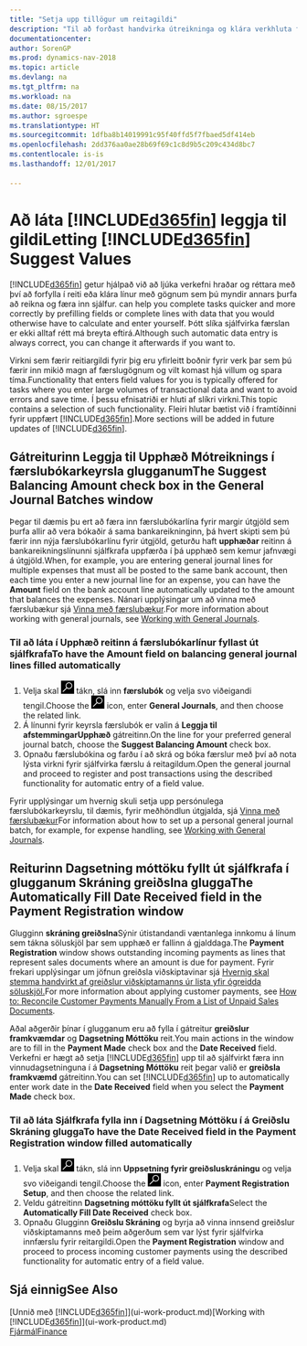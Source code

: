 ```yaml
---
title: "Setja upp tillögur um reitagildi"
description: "Til að forðast handvirka útreikninga og klára verkhluta fljótt og nákvæmlega, geturðu sett upp sjálfvirka gagnafærslu þannig að Dynamics NAV fyllir upp í valda reiti."
documentationcenter: 
author: SorenGP
ms.prod: dynamics-nav-2018
ms.topic: article
ms.devlang: na
ms.tgt_pltfrm: na
ms.workload: na
ms.date: 08/15/2017
ms.author: sgroespe
ms.translationtype: HT
ms.sourcegitcommit: 1dfba8b14019991c95f40ffd5f7fbaed5df414eb
ms.openlocfilehash: 2dd376aa0ae28b69f69c1c8d9b5c209c434d8bc7
ms.contentlocale: is-is
ms.lasthandoff: 12/01/2017

---
```

# <a name="letting-included365finincludesd365finmdmd-suggest-values"></a><span data-ttu-id="990d6-103">Að láta [!INCLUDE[d365fin](includes/d365fin_md.md)] leggja til gildi</span><span class="sxs-lookup"><span data-stu-id="990d6-103">Letting [!INCLUDE[d365fin](includes/d365fin_md.md)] Suggest Values</span></span>
[!INCLUDE[d365fin](includes/d365fin_md.md)]<span data-ttu-id="990d6-104"> getur hjálpað við að ljúka verkefni hraðar og réttara með því að forfylla í reiti eða klára línur með gögnum sem þú myndir annars þurfa að reikna og færa inn sjálfur.</span><span class="sxs-lookup"><span data-stu-id="990d6-104"> can help you complete tasks quicker and more correctly by prefilling fields or complete lines with data that you would otherwise have to calculate and enter yourself.</span></span> <span data-ttu-id="990d6-105">Þótt slíka sjálfvirka færslan er ekki alltaf rétt má breyta eftirá.</span><span class="sxs-lookup"><span data-stu-id="990d6-105">Although such automatic data entry is always correct, you can change it afterwards if you want to.</span></span>

<span data-ttu-id="990d6-106">Virkni sem færir reitiargildi fyrir þig eru yfirleitt boðnir fyrir verk þar sem þú færir inn mikið magn af færslugögnum og vilt komast hjá villum og spara tíma.</span><span class="sxs-lookup"><span data-stu-id="990d6-106">Functionality that enters field values for you is typically offered for tasks where you enter large volumes of transactional data and want to avoid errors and save time.</span></span> <span data-ttu-id="990d6-107">Í þessu efnisatriði er hluti af slíkri virkni.</span><span class="sxs-lookup"><span data-stu-id="990d6-107">This topic contains a selection of such functionality.</span></span> <span data-ttu-id="990d6-108">Fleiri hlutar bætist við í framtíðinni fyrir uppfært [!INCLUDE[d365fin](includes/d365fin_md.md)].</span><span class="sxs-lookup"><span data-stu-id="990d6-108">More sections will be added in future updates of [!INCLUDE[d365fin](includes/d365fin_md.md)].</span></span>

## <a name="the-suggest-balancing-amount-check-box-in-the-general-journal-batches-window"></a><span data-ttu-id="990d6-109">Gátreiturinn **Leggja til Upphæð Mótreiknings** í **færslubókarkeyrsla** glugganum</span><span class="sxs-lookup"><span data-stu-id="990d6-109">The **Suggest Balancing Amount** check box in the **General Journal Batches** window</span></span>
<span data-ttu-id="990d6-110">Þegar til dæmis þu ert að færa inn færslubókarlína fyrir margir útgjöld sem þurfa allir að vera bókaðir á sama bankareikninginn, þá hvert skipti sem þú færir inn nýja færslubókarlínu fyrir útgjöld, geturðu haft **upphæðar** reitinn á bankareikningslínunni sjálfkrafa uppfærða í þá upphæð sem kemur jafnvægi á útgjöld.</span><span class="sxs-lookup"><span data-stu-id="990d6-110">When, for example, you are entering general journal lines for multiple expenses that must all be posted to the same bank account, then each time you enter a new journal line for an expense, you can have the **Amount** field on the bank account line automatically updated to the amount that balances the expenses.</span></span> <span data-ttu-id="990d6-111">Nánari upplýsingar um að vinna með færslubækur sjá [Vinna með færslubækur](ui-work-general-journals.md).</span><span class="sxs-lookup"><span data-stu-id="990d6-111">For more information about working with general journals, see [Working with General Journals](ui-work-general-journals.md).</span></span>

### <a name="to-have-the-amount-field-on-balancing-general-journal-lines-filled-automatically"></a><span data-ttu-id="990d6-112">Til að láta í **Upphæð** reitinn á færslubókarlínur fyllast út sjálfkrafa</span><span class="sxs-lookup"><span data-stu-id="990d6-112">To have the **Amount** field on balancing general journal lines filled automatically</span></span>
1. <span data-ttu-id="990d6-113">Velja skal ![Leit að síðu eða skýrslu](media/ui-search/search_small.png "Leit að síðu eða skýrslu táknið") tákn, slá inn **færslubók** og velja svo viðeigandi tengil.</span><span class="sxs-lookup"><span data-stu-id="990d6-113">Choose the ![Search for Page or Report](media/ui-search/search_small.png "Search for Page or Report icon") icon, enter **General Journals**, and then choose the related link.</span></span>
2. <span data-ttu-id="990d6-114">Á línunni fyrir keyrsla færslubók er valin á **Leggja til afstemmingarUpphæð** gátreitinn.</span><span class="sxs-lookup"><span data-stu-id="990d6-114">On the line for your preferred general journal batch, choose the **Suggest Balancing Amount** check box.</span></span>
3. <span data-ttu-id="990d6-115">Opnaðu færslubókina og farðu í að skrá og bóka færslur með því að nota lýsta virkni fyrir sjálfvirka færslu á reitagildum.</span><span class="sxs-lookup"><span data-stu-id="990d6-115">Open the general journal and proceed to register and post transactions using the described functionality for automatic entry of a field value.</span></span>       

<span data-ttu-id="990d6-116">Fyrir upplýsingar um hvernig skuli setja upp persónulega færslubókarkeyrslu, til dæmis, fyrir meðhöndlun útgjalda, sjá [Vinna með færslubækur](ui-work-general-journals.md)</span><span class="sxs-lookup"><span data-stu-id="990d6-116">For information about how to set up a personal general journal batch, for example, for expense handling, see [Working with General Journals](ui-work-general-journals.md).</span></span>

## <a name="the-automatically-fill-date-received-field-in-the-payment-registration-window"></a><span data-ttu-id="990d6-117">Reiturinn **Dagsetning móttöku fyllt út sjálfkrafa** í glugganum **Skráning greiðslna** glugga</span><span class="sxs-lookup"><span data-stu-id="990d6-117">The **Automatically Fill Date Received** field in the **Payment Registration** window</span></span>
<span data-ttu-id="990d6-118">Glugginn **skráning greiðslna**Sýnir útistandandi væntanlega innkomu á línum sem tákna söluskjöl þar sem upphæð er fallinn á gjalddaga.</span><span class="sxs-lookup"><span data-stu-id="990d6-118">The **Payment Registration** window shows outstanding incoming payments as lines that represent sales documents where an amount is due for payment.</span></span> <span data-ttu-id="990d6-119">Fyrir frekari upplýsingar um jöfnun greiðsla viðskiptavinar sjá [Hvernig skal stemma handvirkt af greiðslur  viðskiptamanns úr lista yfir ógreidda söluskjöl.](receivables-how-reconcile-customer-payments-list-unpaid-sales-documents.md)</span><span class="sxs-lookup"><span data-stu-id="990d6-119">For more information about applying customer payments, see [How to: Reconcile Customer Payments Manually From a List of Unpaid Sales Documents](receivables-how-reconcile-customer-payments-list-unpaid-sales-documents.md).</span></span>

<span data-ttu-id="990d6-120">Aðal aðgerðir þínar í glugganum eru að fylla í gátreitur **greiðslur framkvæmdar** og **Dagsetning Móttöku** reit.</span><span class="sxs-lookup"><span data-stu-id="990d6-120">You main actions in the window are to fill in the **Payment Made** check box and the **Date Received** field.</span></span> <span data-ttu-id="990d6-121">Verkefni er hægt að setja [!INCLUDE[d365fin](includes/d365fin_md.md)] upp til að sjálfvirkt færa inn vinnudagsetninguna í á **Dagsetning Móttöku** reit þegar valið er **greiðsla framkvæmd** gátreitinn.</span><span class="sxs-lookup"><span data-stu-id="990d6-121">You can set [!INCLUDE[d365fin](includes/d365fin_md.md)] up to automatically enter work date in the **Date Received** field when you select the **Payment Made** check box.</span></span>

### <a name="to-have-the-date-received-field-in-the-payment-registration-window-filled-automatically"></a><span data-ttu-id="990d6-122">Til að láta **Sjálfkrafa fylla inn í Dagsetning Móttöku** í á **Greiðslu Skráning** glugga</span><span class="sxs-lookup"><span data-stu-id="990d6-122">To have the **Date Received** field in the **Payment Registration** window filled automatically</span></span>
1. <span data-ttu-id="990d6-123">Velja skal ![Leit að síðu eða skýrslu](media/ui-search/search_small.png "Leit að síðu eða skýrslu táknið") tákn, slá inn **Uppsetning fyrir greiðsluskráningu** og velja svo viðeigandi tengil.</span><span class="sxs-lookup"><span data-stu-id="990d6-123">Choose the ![Search for Page or Report](media/ui-search/search_small.png "Search for Page or Report icon") icon, enter **Payment Registration Setup**, and then choose the related link.</span></span>
2. <span data-ttu-id="990d6-124">Veldu gátreitinn **Dagsetning móttöku fyllt út sjálfkrafa**</span><span class="sxs-lookup"><span data-stu-id="990d6-124">Select the **Automatically Fill Date Received** check box.</span></span>
3. <span data-ttu-id="990d6-125">Opnaðu Glugginn **Greiðslu Skráning** og byrja að vinna innsend greiðslur viðskiptamanns með þeim aðgerðum sem var lýst fyrir sjálfvirka innfærslu fyrir reitargildi.</span><span class="sxs-lookup"><span data-stu-id="990d6-125">Open the **Payment Registration** window and proceed to process incoming customer payments using the described functionality for automatic entry of a field value.</span></span>

## <a name="see-also"></a><span data-ttu-id="990d6-126">Sjá einnig</span><span class="sxs-lookup"><span data-stu-id="990d6-126">See Also</span></span>
<span data-ttu-id="990d6-127">[Unnið með [!INCLUDE[d365fin](includes/d365fin_md.md)]](ui-work-product.md)</span><span class="sxs-lookup"><span data-stu-id="990d6-127">[Working with [!INCLUDE[d365fin](includes/d365fin_md.md)]](ui-work-product.md)</span></span>  
[<span data-ttu-id="990d6-128">Fjármál</span><span class="sxs-lookup"><span data-stu-id="990d6-128">Finance</span></span>](finance.md)

